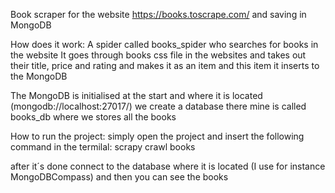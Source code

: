 Book scraper for the website https://books.toscrape.com/ and saving in MongoDB

How does it work:
A spider called books_spider who searches for books in the website
It goes through books css file in the websites and takes out their title, price and rating 
and makes it as an item and this item it inserts to the MongoDB

The MongoDB is initialised at the start and where it is located (mongodb://localhost:27017/)
we create a database there mine is called books_db where we stores all the books


How to run the project:
simply open the project and insert the following command in the termilal:
scrapy crawl books

after it´s done connect to the database where it is located (I use for instance MongoDBCompass)
and then you can see the books 
